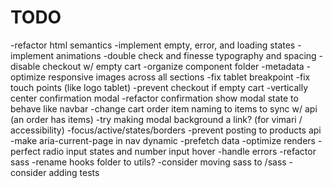 # TODO

-refactor html semantics
-implement empty, error, and loading states
-implement animations
-double check and finesse typography and spacing
-disable checkout w/ empty cart
-organize component folder
-metadata
-optimize responsive images across all sections
-fix tablet breakpoint
-fix touch points (like logo tablet)
-prevent checkout if empty cart
-vertically center confirmation modal
-refactor confirmation show modal state to behave like navbar
-change cart order item naming to items to sync w/ api (an order has items)
-try making modal background a link? (for vimari / accessibility)
-focus/active/states/borders
-prevent posting to products api
-make aria-current-page in nav dynamic
-prefetch data
-optimize renders
-perfect radio input states and number input hover
-handle errors
-refactor sass
-rename hooks folder to utils?
-consider moving sass to /sass
-consider adding tests
